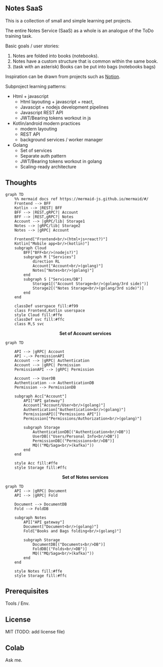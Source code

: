 ## Notes SaaS

This is a collection of small and simple learning pet projects.

The entire Notes Service (SaaS) as a whole is an analogue of the ToDo training task.

Basic goals / user stories:
1. Notes are folded into books (notebooks).
2. Notes have a custom structure that is common within the same book.
3. (task with an asterisk) Books can be put into bags (notebooks bags)

Inspiration can be drawn from projects such as [Notion](https://www.notion.so).

Subproject learning patterns:
- Html + javascript
    - Html layouting + javascript + react,
    - Javascipt + nodejs development pipelines
    - Javascript REST API
    - JWT/Bearing tokens workout in js
- Kotlin/android modern practices
    - modern layouting
    - REST API
    - background services / worker manager
- Golang
    - Set of services
    - Separate auth pattern
    - JWT/Bearing tokens workout in golang
    - Scaling-ready architecture

## Thoughts

```mermaid
graph TD
    %% mermaid docs ref https://mermaid-js.github.io/mermaid/#/
    Frontend --> BFF
    Kotlin --> |REST| BFF
    BFF --> |REST,gRPC?| Account
    BFF --> |REST,gRPC?| Notes
    Account --> |gRPC/lib| Storage1
    Notes --> |gRPC/lib| Storage2
    Notes --> |gRPC| Account
    
    Frontend["Frontend<br/>(html+js+react?)"]
    Kotlin["Mobile app<br/>(kotlin)"]
    subgraph Cloud
        BFF["BFF<br/>(nodejs?)"]
        subgraph M ["Services"]
            direction RL
            Account["Account<br/>(golang)"]
            Notes["Notes<br/>(golang)"]
        end
        subgraph S ["Services/DB"]
            Storage1[("Account Storage<br/>(golang/3rd side)")]
            Storage2[("Notes Storage<br/>(golang/3rd side)")]
        end
    end
    
    classDef userspace fill:#f99
    class Frontend,Kotlin userspace
    style Cloud fill:#ffe
    classDef svc fill:#ffc
    class M,S svc
```

<p align="center"><b>Set of Account services</b></p>

```mermaid
graph TD

    API --> |gRPC| Account
    API -.-> PermissionAPI
    Account --> |gRPC| Authentication
    Account --> |gRPC| Permission
    PermissionAPI --> |gRPC| Permission
    
    Account --> UserDB
    Authentication --> AuthenticationDB
    Permission --> PermissionDB
    
    subgraph Acc["Account"]
        API["API gateway"]
        Account["Account/User<br/>(golang)"]
        Authentication["Authentication<br/>(golang)"]
        PermissionAPI(["Permissions API"])
        Permission["Permissions/Authorization<br/>(golang)"]
        
        subgraph Storage
            AuthenticationDB[("Authentication<br/>DB")]
            UserDB[("Users/Personal Info<br/>DB")]
            PermissionDB[("Permissions<br/>DB")]        
            MQ(("MQ/Saga<br/>(kafka)"))
        end    
    end
    
    style Acc fill:#ffe
    style Storage fill:#ffc
```

<p align="center"><b>Set of Notes services</b></p>

```mermaid
graph TD
    API --> |gRPC| Document
    API --> |gRPC| Fold
    
    Document --> DocumentDB
    Fold --> FoldDB
    
    subgraph Notes
        API["API gateway"]
        Document["Document<br/>(golang)"]
        Fold["Books and Bags folding<br/>(golang)"]
        
        subgraph Storage
            DocumentDB[("Documents<br/>DB")]
            FoldDB[("Folds<br/>DB")]
            MQ(("MQ/Saga<br/>(kafka)"))
        end
    end
   
    style Notes fill:#ffe
    style Storage fill:#ffc
```

## Prerequisites

Tools / Env.

## License

MIT
(TODO: add license file)

## Colab

Ask me.
